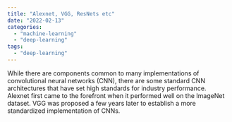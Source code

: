 ```yaml
---
title: "Alexnet, VGG, ResNets etc"
date: "2022-02-13"
categories:
  - "machine-learning"
  - "deep-learning"
tags:
  - "deep-learning"
---
```


While there are components common to many implementations of convolutional neural networks (CNN), there are some standard CNN architectures that have set high standards for industry performance. Alexnet first came to the forefront when it performed well on the ImageNet dataset. VGG was proposed a few years later to establish a more standardized implementation of CNNs. 
